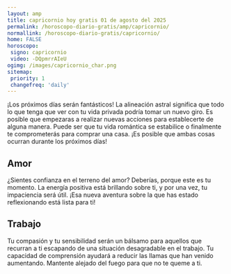 ```yaml
---
layout: amp
title: capricornio hoy gratis 01 de agosto del 2025 
permalink: /horoscopo-diario-gratis/amp/capricornio/
normallink: /horoscopo-diario-gratis/capricornio/
home: FALSE
horoscopo:
 signo: capricornio
 video: -DQpmrrAIeU
ogimg: /images/capricornio_char.png
sitemap:
 priority: 1
 changefreq: 'daily'
---
```



¡Los próximos días serán fantásticos! La alineación astral significa que todo lo que tenga que ver con tu vida privada podría tomar un nuevo giro. Es posible que empezaras a realizar nuevas acciones para establecerte de alguna manera. Puede ser que tu vida romántica se estabilice o finalmente te comprometerás para comprar una casa. ¡Es posible que ambas cosas ocurran durante los próximos días!

## Amor

¿Sientes confianza en el terreno del amor? Deberías, porque este es tu momento. La energía positiva está brillando sobre ti, y por una vez, tu impaciencia será útil. ¡Esa nueva aventura sobre la que has estado reflexionando está lista para ti!

## Trabajo

Tu compasión y tu sensibilidad serán un bálsamo para aquellos que recurran a ti escapando de una situación desagradable en el trabajo. Tu capacidad de comprensión ayudará a reducir las llamas que han venido aumentando. Mantente alejado del fuego para que no te queme a ti.